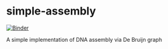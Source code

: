 # simple-assembly
[![Binder](https://mybinder.org/badge_logo.svg)](https://mybinder.org/v2/gh/biocomp-eafit/simple-assembly/master)


A simple implementation of DNA assembly via De Bruijn graph
